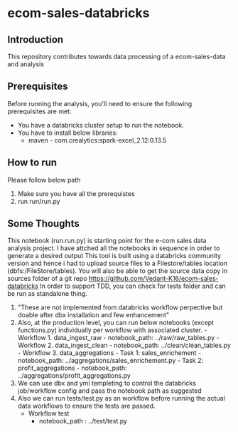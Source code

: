 # ecom-sales-databricks
## Introduction
This repository contributes towards data processing of a ecom-sales-data and analysis

## Prerequisites
Before running the analysis, you'll need to ensure the following prerequisites are met:
- You have a databricks cluster setup to run the notebook.
- You have to install below libraries:
    * maven - com.crealytics:spark-excel_2.12:0.13.5

## How to run
Please follow below path
  1. Make sure you have all the prerequistes
  2. run run/run.py

## Some Thoughts
This notebook (run.run.py) is starting point for the e-com sales data analysis project.
I have attched all the notebooks in sequence in order to generate a desired output
This tool is built using a databricks community version and hence i had to upload source files to a Filestore/tables location (dbfs:/FileStore/tables).
You will also be able to get the source data copy in sources folder of a git repo https://github.com/Vedant-K16/ecom-sales-databricks
In order to support TDD, you can check for tests folder and can be run as standalone thing.

1. "These are not implemented from databricks workflow perpective but doable after dbx installation and few enhancement"
2. Also, at the production level, you can run below notebooks (except functions.py) individually per workflow with associated cluster.
        - Workflow 1. data_ingest_raw
            - notebook_path: ../raw/raw_tables.py
        - Workflow 2. data_ingest_clean
            - notebook_path: ../clean/clean_tables.py
        - Workflow 3. data_aggregations
            - Task 1: sales_enrichement
                 -notebook_path: ../aggregations/sales_enrichement.py
            - Task 2: profit_aggregations
                - notebook_path: ../aggregations/profit_aggregations.py
3. We can use dbx and yml templeting to control the databricks job/workflow config and pass the notebook path as suggested
4. Also we can run tests/test.py as an workflow before running the actual data workflows to ensure the tests are passed.
   - Workflow test
        - notebook_path : ../test/test.py
